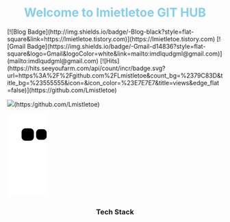 <h1 align="center" style="color:skyblue;">Welcome to lmietletoe GIT HUB</h1>


<!-- card  -->
<div style="align:left;">
[![Blog Badge](http://img.shields.io/badge/-Blog-black?style=flat-square&link=https://lmietletoe.tistory.com)](https://lmietletoe.tistory.com)
[![Gmail Badge](https://img.shields.io/badge/-Gmail-d14836?style=flat-square&logo=Gmail&logoColor=white&link=mailto:imdlqudgml@gmail.com)](mailto:imdlqudgml@gmail.com)
[![Hits](https://hits.seeyoufarm.com/api/count/incr/badge.svg?url=https%3A%2F%2Fgithub.com%2FLmistletoe&count_bg=%2379C83D&title_bg=%23555555&icon=&icon_color=%23E7E7E7&title=views&edge_flat=false)](https://github.com/Lmistletoe)
</div> 
 
<!-- Github status  -->
<img style="align:right; width: 400px;" src="https://github-readme-stats.vercel.app/api?username=Lmistletoe&show_icons=true&theme=cobalt"/>(https:/github.com/Lmistletoe)
<!-- [![Anurag's github stats](https://github-readme-stats.vercel.app/api?username=Lmistletoe&show_icons=true&theme=onedark)](https://github.com/anuraghazra/github-readme-stats) -->


<!-- 꿈틀이 -->
![snake gif](https://github.com/Lmistletoe/Lmistletoe/blob/output/github-contribution-grid-snake.svg)


<h3 align="center">Tech Stack</h3>
